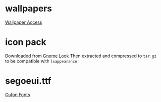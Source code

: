 # wallpapers
[Wallpaper Access](https://wallpaperaccess.com/windows-10-hd)

# icon pack
Downloaded from [Gnome Look](https://www.gnome-look.org/p/1215834)
Then extracted and compressed to `tar.gz` to be compatible with `lxappearance`

# segoeui.ttf
[Cufon Fonts](https://www.cufonfonts.com/font/segoe-ui-4)

